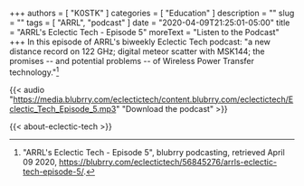 +++
authors = [ "K0STK" ]
categories = [ "Education" ]
description = ""
slug = ""
tags = [ "ARRL", "podcast" ]
date = "2020-04-09T21:25:01-05:00"
title = "ARRL's Eclectic Tech - Episode 5"
moreText = "Listen to the Podcast"
+++
In this episode of ARRL's biweekly Eclectic Tech podcast: "a new distance record on 122 GHz; digital meteor scatter with MSK144; the promises -- and potential problems -- of Wireless Power Transfer technology."[^1]

[^1]: "ARRL's Eclectic Tech - Episode 5", blubrry podcasting, retrieved April 09 2020, https://blubrry.com/eclectictech/56845276/arrls-eclectic-tech-episode-5/.

<!--more-->

{{< audio "https://media.blubrry.com/eclectictech/content.blubrry.com/eclectictech/Eclectic_Tech_Episode_5.mp3" "Download the podcast" >}}

{{< about-eclectic-tech >}}
